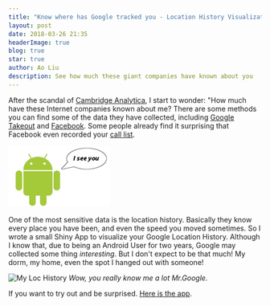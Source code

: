 ```yaml
---
title: "Know where has Google tracked you - Location History Visualization App"
layout: post
date: 2018-03-26 21:35
headerImage: true
blog: true
star: true
author: Ao Liu
description: See how much these giant companies have known about you
---
```


After the scandal of [Cambridge Analytica](https://www.nytimes.com/2018/03/19/technology/facebook-cambridge-analytica-explained.html), I start to wonder: "How much have these Internet companies known about me? There are some methods you can find some of the data they have collected, including [Google Takeout](https://takeout.google.com/) and [Facebook](https://www.facebook.com/help/302796099745838). Some people already find it surprising that Facebook even recorded your [call list](https://abcnews.go.com/Technology/download-call-list-facebook-access/story?id=54053309). 

<img src="https://github.com/aoliu95/aoliu95.github.io/raw/master/assets/images/loc.jpg" width="40%">

One of the most sensitive data is the location history. Basically they know every place you have been, and even the speed you moved sometimes. So I wrote a small Shiny App to visualize your Google Location History. Although I know that, due to being an Android User for two years, Google may collected some thing *interesting*. But I don't expect to be that much! My dorm, my home, even the spot I hanged out with someone! 

![My Loc History](https://farm1.staticflickr.com/789/26194083607_9a63857e8f_o.png)
*Wow, you really know me a lot Mr.Google.*

If you want to try out and be surprised. [Here is the app](https://austin-liu.shinyapps.io/google_location_privacy_app/).




